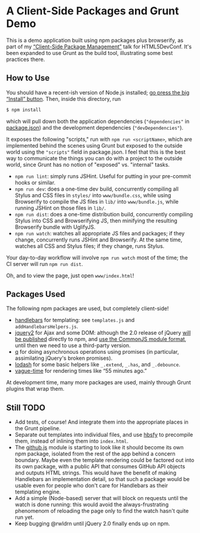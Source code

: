 # A Client-Side Packages and Grunt Demo

This is a demo application built using npm packages plus browserify, as part of my
[“Client-Side Package Management”](http://www.slideshare.net/domenicdenicola/client-side-packages)
talk for HTML5DevConf. It's been expanded to use Grunt as the build tool, illustrating some best practices there.

## How to Use

You should have a recent-ish version of Node.js installed; [go press the big “Install” button](http://nodejs.org/).
Then, inside this directory, run

```bash
$ npm install
```

which will pull down both the application dependencies (`"dependencies"` in [package.json](package.json)) and the
development dependencies (`"devDependencies"`).

It exposes the following "scripts," run with `npm run <scriptName>`, which are implemented behind the scenes using
Grunt but exposed to the outside world using the `"scripts"` field in package.json. I feel that this is the best way
to communicate the things you can do with a project to the outside world, since Grunt has no notion of "exposed" vs.
"internal" tasks.

* `npm run lint`: simply runs JSHint. Useful for putting in your pre-commit hooks or similar.
* `npm run dev`: does a one-time dev build, concurrently compiling all Stylus and CSS files in `styles/` into
  `www/bundle.css`, while using Browserify to compile the JS files in `lib/` into `www/bundle.js`, while running
  JSHint on those files in `lib/`.
* `npm run dist`: does a one-time distribution build, concurrently compiling Stylus into CSS and Browserifying JS, then
  minifying the resulting Browserify bundle with UglifyJS.
* `npm run watch`: watches all appropriate JS files and packages; if they change, concurrently runs JSHint and
  Browserify. At the same time, watches all CSS and Stylus files; if they change, runs Stylus.

Your day-to-day workflow will involve `npm run watch` most of the time; the CI server will run `npm run dist`.

Oh, and to view the page, just open `www/index.html`!

## Packages Used

The following npm packages are used, but completely client-side!

* [handlebars](https://npmjs.org/package/handlebars) for templating: see `templates.js` and `addHandlebarsHelpers.js`.
* [jquery2](https://npmjs.org/package/jquery2) for Ajax and some DOM: although the 2.0 release of
  jQuery [will be published](http://blog.jquery.com/2013/03/01/jquery-2-0-beta-2-released/) directly to npm, and
  [use the CommonJS module format](https://github.com/jquery/jquery/pull/1103), until then we need to use a third-party
  version.
* [q](https://npmjs.org/package/q) for doing asynchronous operations using promises (in particular, assimilating
  jQuery's broken promises).
* [lodash](https://npmjs.org/package/lodash) for some basic helpers like `_.extend`, `_.has`, and `_.debounce`.
* [vague-time](https://npmjs.org/package/vague-time) for rendering times like “55 minutes ago.”

At development time, many more packages are used, mainly through Grunt plugins that wrap them.

## Still TODO

* Add tests, of course! And integrate them into the appropriate places in the Grunt pipeline.
* Separate out templates into individual files, and use [hbsfy](https://npmjs.org/package/hbsfy) to precompile them,
  instead of inlining them into `index.html`.
* The [github.js](lib/github.js) module is starting to look like it should become its own npm package, isolated from
  the rest of the app behind a concern boundary. Maybe even the template rendering could be factored out into its
  own package, with a public API that consumes GitHub API objects and outputs HTML strings. This would have the
  benefit of making Handlebars an implementation detail, so that such a package would be usable even for people who
  don't care for Handlebars as their templating engine.
* Add a simple (Node-based) server that will block on requests until the watch is done running: this would avoid the
  always-frustrating phenomenom of reloading the page only to find the watch hasn't quite run yet.
* Keep bugging @rwldrn until jQuery 2.0 finally ends up on npm.
